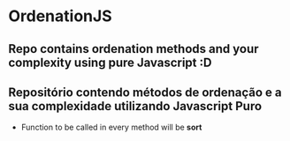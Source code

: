 # OrdenationJS
##   Repo contains ordenation methods and your complexity using pure Javascript :D
##   Repositório contendo métodos de ordenação e a sua complexidade utilizando Javascript Puro 
  * Function to be called in every method will be __sort__
